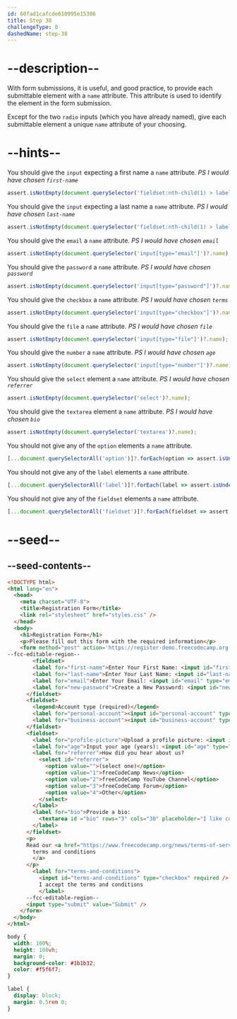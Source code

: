 ```yaml
---
id: 60fad1cafcde010995e15306
title: Step 38
challengeType: 0
dashedName: step-38
---
```


# --description--

With form submissions, it is useful, and good practice, to provide each submittable element with a `name` attribute. This attribute is used to identify the element in the form submission.

Except for the two `radio` inputs (which you have already named), give each submittable element a unique `name` attribute of your choosing.

# --hints--

You should give the `input` expecting a first name a `name` attribute. _PS I would have chosen `first-name`_

```js
assert.isNotEmpty(document.querySelector('fieldset:nth-child(1) > label:nth-child(1) > input')?.name);
```

You should give the `input` expecting a last name a `name` attribute. _PS I would have chosen `last-name`_

```js
assert.isNotEmpty(document.querySelector('fieldset:nth-child(1) > label:nth-child(2) > input')?.name);
```

You should give the `email` a `name` attribute. _PS I would have chosen `email`_

```js
assert.isNotEmpty(document.querySelector('input[type="email"]')?.name);
```

You should give the `password` a `name` attribute. _PS I would have chosen `password`_

```js
assert.isNotEmpty(document.querySelector('input[type="password"]')?.name);
```

You should give the `checkbox` a `name` attribute. _PS I would have chosen `terms`_

```js
assert.isNotEmpty(document.querySelector('input[type="checkbox"]')?.name);
```

You should give the `file` a `name` attribute. _PS I would have chosen `file`_

```js
assert.isNotEmpty(document.querySelector('input[type="file"]')?.name);
```

You should give the `number` a `name` attribute. _PS I would have chosen `age`_

```js
assert.isNotEmpty(document.querySelector('input[type="number"]')?.name);
```

You should give the `select` element a `name` attribute. _PS I would have chosen `referrer`_

```js
assert.isNotEmpty(document.querySelector('select')?.name);
```

You should give the `textarea` element a `name` attribute. _PS I would have chosen `bio`_

```js
assert.isNotEmpty(document.querySelector('textarea')?.name);
```

You should not give any of the `option` elements a `name` attribute.

```js
[...document.querySelectorAll('option')]?.forEach(option => assert.isUndefined(option?.name));
```

You should not give any of the `label` elements a `name` attribute.

```js
[...document.querySelectorAll('label')]?.forEach(label => assert.isUndefined(label?.name));
```

You should not give any of the `fieldset` elements a `name` attribute.

```js
[...document.querySelectorAll('fieldset')]?.forEach(fieldset => assert.isEmpty(fieldset?.name));
```

# --seed--

## --seed-contents--

```html
<!DOCTYPE html>
<html lang="en">
  <head>
    <meta charset="UTF-8">
    <title>Registration Form</title>
    <link rel="stylesheet" href="styles.css" />
  </head>
  <body>
    <h1>Registration Form</h1>
    <p>Please fill out this form with the required information</p>
    <form method="post" action='https://register-demo.freecodecamp.org'>
--fcc-editable-region--
        <fieldset>
        <label for="first-name">Enter Your First Name: <input id="first-name" type="text" required /></label>
        <label for="last-name">Enter Your Last Name: <input id="last-name" type="text" required /></label>
        <label for="email">Enter Your Email: <input id="email" type="email" required /></label>
        <label for="new-password">Create a New Password: <input id="new-password" type="password" pattern="[a-z0-5]{8,}" required /></label>
      </fieldset>
      <fieldset>
        <legend>Account type (required)</legend>
        <label for="personal-account"><input id="personal-account" type="radio" name="account-type" value="personal" checked /> Personal</label>
        <label for="business-account"><input id="business-account" type="radio" name="account-type" value="business" /> Business</label>
      </fieldset>
      <fieldset>
        <label for="profile-picture">Upload a profile picture: <input id="profile-picture" type="file"/></label>
        <label for="age">Input your age (years): <input id="age" type="number" min="13" max="120" /></label>
        <label for="referrer">How did you hear about us?
          <select id="referrer">
            <option value="">(select one)</option>
            <option value="1">freeCodeCamp News</option>
            <option value="2">freeCodeCamp YouTube Channel</option>
            <option value="3">freeCodeCamp Forum</option>
            <option value="4">Other</option>
          </select>
        </label>
        <label for="bio">Provide a bio:
          <textarea id ="bio" rows="3" cols="30" placeholder="I like coding on the beach..."></textarea>
        </label>
      </fieldset>
      <p>
      Read our <a href="https://www.freecodecamp.org/news/terms-of-service/">
        terms and conditions
        </a>
      </p>
        <label for="terms-and-conditions">
          <input id="terms-and-conditions" type="checkbox" required />
          I accept the terms and conditions
          </label>
      --fcc-editable-region--
      <input type="submit" value="Submit" />
    </form>
  </body>
</html>
```

```css
body {
  width: 100%;
  height: 100vh;
  margin: 0;
  background-color: #1b1b32;
  color: #f5f6f7;
}

label {
  display: block;
  margin: 0.5rem 0;
}

```

